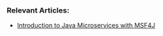 ### Relevant Articles:

- [Introduction to Java Microservices with MSF4J](http://www.baeldung.com/spring-boot-war-tomcat-deploy)
